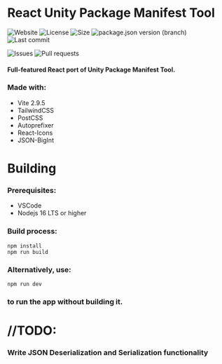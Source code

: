 # React Unity Package Manifest Tool
![Website](https://img.shields.io/website?down_color=red&down_message=offline&style=plastic&up_color=green&up_message=online&url=https%3A%2F%2Funity-package-manifest-tool.vercel.app) ![License](https://img.shields.io/github/license/ParkingLotGames/React-Unity-Package-Manifest-Tool?style=plastic) ![Size](https://img.shields.io/github/repo-size/ParkingLotGames/React-Unity-Package-Manifest-Tool?style=plastic) ![package.json version (branch)](https://img.shields.io/github/package-json/v/ParkingLotGames/React-Unity-Package-Manifest-Tool/main?style=plastic) ![Last commit](https://img.shields.io/github/last-commit/ParkingLotGames/React-Unity-Package-Manifest-Tool?style=plastic)

![Issues](https://img.shields.io/github/issues-raw/ParkingLotGames/React-Unity-Package-Manifest-Tool?style=plastic) ![Pull requests](https://img.shields.io/github/issues-pr-raw/ParkingLotGames/React-Unity-Package-Manifest-Tool?style=plastic)

#### Full-featured React port of Unity Package Manifest Tool.
### Made with:
- Vite 2.9.5
- TailwindCSS 
- PostCSS 
- Autoprefixer
- React-Icons 
- JSON-BigInt

# Building

### Prerequisites:

- VSCode
- Nodejs 16 LTS or higher

### Build process:
```
npm install
npm run build
```
### Alternatively, use:
```
npm run dev
```
### to run the app without building it.

# //TODO:

### Write JSON Deserialization and Serialization functionality


